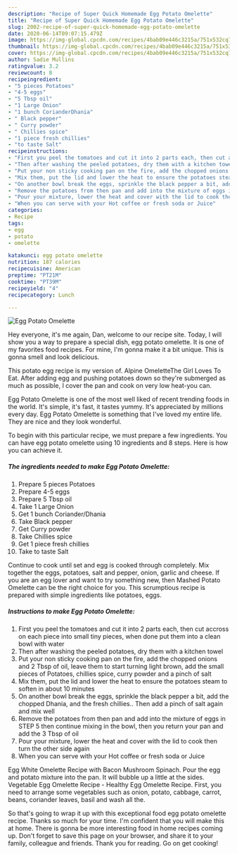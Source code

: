 ```yaml
---
description: "Recipe of Super Quick Homemade Egg Potato Omelette"
title: "Recipe of Super Quick Homemade Egg Potato Omelette"
slug: 2002-recipe-of-super-quick-homemade-egg-potato-omelette
date: 2020-06-14T09:07:15.479Z
image: https://img-global.cpcdn.com/recipes/4bab09e446c3215a/751x532cq70/egg-potato-omelette-recipe-main-photo.jpg
thumbnail: https://img-global.cpcdn.com/recipes/4bab09e446c3215a/751x532cq70/egg-potato-omelette-recipe-main-photo.jpg
cover: https://img-global.cpcdn.com/recipes/4bab09e446c3215a/751x532cq70/egg-potato-omelette-recipe-main-photo.jpg
author: Sadie Mullins
ratingvalue: 3.2
reviewcount: 8
recipeingredient:
- "5 pieces Potatoes"
- "4-5 eggs"
- "5 Tbsp oil"
- "1 Large Onion"
- "1 bunch CorianderDhania"
- " Black pepper"
- " Curry powder"
- " Chillies spice"
- "1 piece fresh chillies"
- "to taste Salt"
recipeinstructions:
- "First you peel the tomatoes and cut it into 2 parts each, then cut accross on each piece into small tiny pieces, when done put them into a clean bowl with water"
- "Then after washing the peeled potatoes, dry them with a kitchen towel"
- "Put your non sticky cooking pan on the fire, add the chopped onions and 2 Tbsp of oil, leave them to start turning light brown, add the small pieces of Potatoes, chillies spice, curry powder and a pinch of salt"
- "Mix them, put the lid and lower the heat to ensure the potatoes steam to soften in about 10 minutes"
- "On another bowl break the eggs, sprinkle the black pepper a bit, add the chopped Dhania, and the fresh chillies.. Then add a pinch of salt again and mix well"
- "Remove the potatoes from then pan and add into the mixture of eggs in STEP 5 then continue mixing in the bowl, then you return your pan and add the 3 Tbsp of oil"
- "Pour your mixture, lower the heat and cover with the lid to cook then turn the other side again"
- "When you can serve with your Hot coffee or fresh soda or Juice"
categories:
- Recipe
tags:
- egg
- potato
- omelette

katakunci: egg potato omelette 
nutrition: 187 calories
recipecuisine: American
preptime: "PT21M"
cooktime: "PT39M"
recipeyield: "4"
recipecategory: Lunch

---
```



![Egg Potato Omelette](https://img-global.cpcdn.com/recipes/4bab09e446c3215a/751x532cq70/egg-potato-omelette-recipe-main-photo.jpg)

Hey everyone, it's me again, Dan, welcome to our recipe site. Today, I will show you a way to prepare a special dish, egg potato omelette. It is one of my favorites food recipes. For mine, I'm gonna make it a bit unique. This is gonna smell and look delicious.

This potato egg recipe is my version of. Alpine OmeletteThe Girl Loves To Eat. After adding egg and pushing potatoes down so they&#39;re submerged as much as possible, I cover the pan and cook on very low heat-you can.

Egg Potato Omelette is one of the most well liked of recent trending foods in the world. It's simple, it's fast, it tastes yummy. It's appreciated by millions every day. Egg Potato Omelette is something that I've loved my entire life. They are nice and they look wonderful.


To begin with this particular recipe, we must prepare a few ingredients. You can have egg potato omelette using 10 ingredients and 8 steps. Here is how you can achieve it.

<!--inarticleads1-->

##### The ingredients needed to make Egg Potato Omelette:

1. Prepare 5 pieces Potatoes
1. Prepare 4-5 eggs
1. Prepare 5 Tbsp oil
1. Take 1 Large Onion
1. Get 1 bunch Coriander/Dhania
1. Take  Black pepper
1. Get  Curry powder
1. Take  Chillies spice
1. Get 1 piece fresh chillies
1. Take to taste Salt


Continue to cook until set and egg is cooked through completely. Mix together the eggs, potatoes, salt and pepper, onion, garlic and cheese. If you are an egg lover and want to try something new, then Mashed Potato Omelette can be the right choice for you. This scrumptious recipe is prepared with simple ingredients like potatoes, eggs. 

<!--inarticleads2-->

##### Instructions to make Egg Potato Omelette:

1. First you peel the tomatoes and cut it into 2 parts each, then cut accross on each piece into small tiny pieces, when done put them into a clean bowl with water
1. Then after washing the peeled potatoes, dry them with a kitchen towel
1. Put your non sticky cooking pan on the fire, add the chopped onions and 2 Tbsp of oil, leave them to start turning light brown, add the small pieces of Potatoes, chillies spice, curry powder and a pinch of salt
1. Mix them, put the lid and lower the heat to ensure the potatoes steam to soften in about 10 minutes
1. On another bowl break the eggs, sprinkle the black pepper a bit, add the chopped Dhania, and the fresh chillies.. Then add a pinch of salt again and mix well
1. Remove the potatoes from then pan and add into the mixture of eggs in STEP 5 then continue mixing in the bowl, then you return your pan and add the 3 Tbsp of oil
1. Pour your mixture, lower the heat and cover with the lid to cook then turn the other side again
1. When you can serve with your Hot coffee or fresh soda or Juice


Egg White Omelette Recipe with Bacon Mushroom Spinach. Pour the egg and potato mixture into the pan. It will bubble up a little at the sides. Vegetable Egg Omelette Recipe - Healthy Egg Omelette Recipe. First, you need to arrange some vegetables such as onion, potato, cabbage, carrot, beans, coriander leaves, basil and wash all the. 

So that's going to wrap it up with this exceptional food egg potato omelette recipe. Thanks so much for your time. I'm confident that you will make this at home. There is gonna be more interesting food in home recipes coming up. Don't forget to save this page on your browser, and share it to your family, colleague and friends. Thank you for reading. Go on get cooking!
